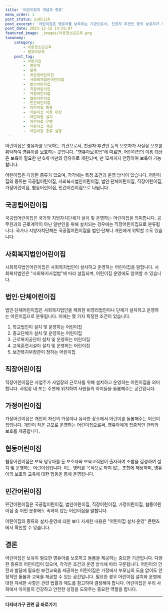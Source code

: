 ```yaml
---
title: '어린이집의 개념과 종류'
menu_order: 1
post_status: publish
post_excerpt: '어린이집은 영유아를 보육하는 기관으로서, 친권자 후견인 등의 보호자가 사실상 보호를 위탁하여 영유아를 보호하는 곳입니다.  영유아보육법 에 따르면, 어린이집의 이용 대상은 보육이 필요한 만 6세 미만의 영유아로 제한되며, 만 12세까지 연장하여 보육이 가능합니다.'
post_date: 2023-12-12 14:55:07
featured_image: _images/아동청소년교육.png
taxonomy:
    category:
        - 아동청소년교육
        - 영유아보육
    post_tag:
        - 어린이집
        -  영유아
        -  보육
        -  국공립어린이집
        -  사회복지법인어린이집
        -  법인어린이집
        -  직장어린이집
        -  가정어린이집
        -  협동어린이집
        -  민간어린이집
        -  어린이집 종류
        -  어린이집 이용 대상
        -  어린이집 설치
        -  어린이집 운영
        -  어린이집 개념
        -  어린이집 종류 설명
---
```



어린이집은 영유아를 보육하는 기관으로서, 친권자·후견인 등의 보호자가 사실상 보호를 위탁하여 영유아를 보호하는 곳입니다. "영유아보육법"에 따르면, 어린이집의 이용 대상은 보육이 필요한 만 6세 미만의 영유아로 제한되며, 만 12세까지 연장하여 보육이 가능합니다.

어린이집은 다양한 종류가 있으며, 각각에는 특정 조건과 운영 방식이 있습니다. 어린이집의 종류는 국공립어린이집, 사회복지법인어린이집, 법인·단체어린이집, 직장어린이집, 가정어린이집, 협동어린이집, 민간어린이집으로 나뉩니다.

## 국공립어린이집

국공립어린이집은 국가와 지방자치단체가 설치 및 운영하는 어린이집을 의미합니다. 공무원과의 근로계약이 아닌 일반인을 위해 설치되는 경우에는 직장어린이집으로 분류됩니다. 국가나 지방자치단체는 국공립어린이집을 법인·단체나 개인에게 위탁할 수도 있습니다.

## 사회복지법인어린이집

사회복지법인어린이집은 사회복지법인이 설치하고 운영하는 어린이집을 말합니다. 사회복지법인은 "사회복지사업법"에 따라 설립되며, 어린이집 운영에도 참여할 수 있습니다.

## 법인·단체어린이집

법인·단체어린이집은 사회복지법인을 제외한 비영리법인이나 단체가 설치하고 운영하는 어린이집으로 분류됩니다. 이에는 몇 가지 특정한 조건이 있습니다.

1. 학교법인이 설치 및 운영하는 어린이집
2. 종교단체가 설치 및 운영하는 어린이집
3. 근로복지공단이 설치 및 운영하는 어린이집
4. 교육훈련시설이 설치 및 운영하는 어린이집
5. 보건복지부장관이 정하는 어린이집

## 직장어린이집

직장어린이집은 사업주가 사업장의 근로자를 위해 설치하고 운영하는 어린이집을 의미합니다. 사업장 내 또는 주변에 위치하여 사원들의 아이들을 돌봄해주는 공간입니다.

## 가정어린이집

가정어린이집은 개인이 자신의 가정이나 유사한 장소에서 어린이를 돌봄해주는 어린이집입니다. 개인이 작은 규모로 운영하는 어린이집으로써, 영유아에게 집중적인 관리와 보호를 제공합니다.

## 협동어린이집

협동어린이집은 보육 영유아를 둔 보호자와 보육교직원이 출자하여 조합을 결성하여 설치 및 운영하는 어린이집입니다. 이는 영리를 목적으로 하지 않는 조합에 해당하며, 영유아의 보호와 교육에 대한 협동을 통해 운영됩니다.

## 민간어린이집

민간어린이집은 국공립어린이집, 법인어린이집, 직장어린이집, 가정어린이집, 협동어린이집 중 어떤 분류에도 속하지 않는 어린이집을 말합니다.

어린이집의 종류와 설치·운영에 대한 보다 자세한 내용은 "어린이집 설치·운영" 콘텐츠에서 확인할 수 있습니다.

## 결론

어린이집은 보육이 필요한 영유아를 보호하고 돌봄을 제공하는 중요한 기관입니다. 다양한 종류의 어린이집이 있으며, 각각은 조건과 운영 방식에 따라 구분됩니다. 어린이의 안전과 발달에 필요한 보건교육을 제공하는 어린이집은 가정에서 부모님의 도움 없이도 안정적인 돌봄과 교육을 제공할 수 있는 공간입니다. 필요한 경우 어린이집 설치와 운영에 대한 자세한 사항은 관련 법률과 제도를 참고하여 결정해야 합니다. 어린이집은 우리 사회에서 아이들의 건강하고 안전한 성장을 도와주는 중요한 역할을 합니다.
<!-- wp:separator -->
<hr class="wp-block-separator has-alpha-channel-opacity"/>
<!-- /wp:separator -->

<!-- wp:group {"backgroundColor":"base","layout":{"type":"constrained"}} -->
<div class="wp-block-group has-base-background-color has-background"><!-- wp:paragraph {"align":"center","fontSize":"medium"} -->
<p class="has-text-align-center has-large-font-size"><strong>다자녀가구 관련 글 바로가기</strong></p>
<!-- /wp:paragraph -->


<!-- wp:latest-posts
{"categories":[{"id":22700,"count":19,"description":"","link":"https://uknowlaw.com/category/%eb%8b%a4%ec%9e%90%eb%85%80%ea%b0%80%ea%b5%ac/","name":"다자녀가구","slug":"다자녀가구","taxonomy":"category","parent":0,"meta":[],"_links":{"self":[{"href":"https://uknowlaw.com/wp-json/wp/v2/categories/22700"}],"collection":[{"href":"https://uknowlaw.com/wp-json/wp/v2/categories"}],"about":[{"href":"https://uknowlaw.com/wp-json/wp/v2/taxonomies/category"}],"wp:post_type":[{"href":"https://uknowlaw.com/wp-json/wp/v2/posts?categories=22700"}],"curies":[{"name":"wp","href":"https://api.w.org/{rel}","templated":true}]}}],"postsToShow":100,"excerptLength":28,"postLayout":"grid","columns":2,"featuredImageAlign":"left","featuredImageSizeSlug":"large","fontSize":"small"} /--></div>
<!-- /wp:group -->